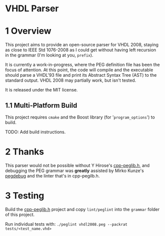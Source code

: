 # VHDL Parser

#  1 Overview

This project aims to provide an open-source parser for VHDL 2008, staying as close to IEEE Std 1076-2008 as I could get without having left recursion in the grammar (I'm looking at you, `prefix`).

It is currently a work-in-progress, where the PEG definition file has been the focus of attention.  At this point, the code will compile and the executable should parse a VHDL'93 file and print its Abstract Syntax Tree (AST) to the standard output.  VHDL 2008 may partially work, but isn't tested.

It is released under the MIT license.



##  1.1 Multi-Platform Build

This project requires `cmake` and the Boost library (for '`program_options`') to build.

TODO: Add build instructions.



# 2 Thanks

This parser would not be possible without Y Hirose's [cpp-peglib.h](https://github.com/yhirose/cpp-peglib), and debugging the PEG grammar was **greatly** assisted by Mirko Kunze's [pegdebug](https://github.com/mqnc/pegdebug.git) and the linter that's in cpp-pegilb.h.



# 3 Testing

Build the [cpp-peglib.h](https://github.com/yhirose/cpp-peglib) project and copy `lint/peglint` into the `grammar` folder of this project.

Run individual tests with: `./peglint vhdl2008.peg --packrat tests/<test_name.vhd>`